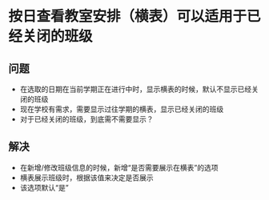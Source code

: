 # 按日查看教室安排（横表）可以适用于已经关闭的班级

## 问题
* 在选取的日期在当前学期正在进行中时，显示横表的时候，默认不显示已经关闭的班级
* 现在学校有需求，需要显示过往学期的横表，显示已经关闭的班级
* 对于已经关闭的班级，到底需不需要显示？

## 解决
* 在新增/修改班级信息的时候，新增“是否需要展示在横表”的选项
* 横表展示班级时，根据该值来决定是否展示
* 该选项默认“是”

